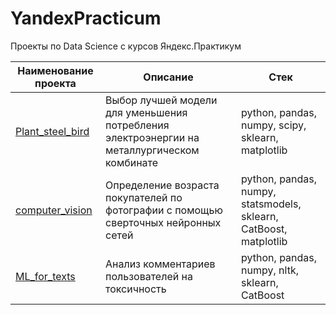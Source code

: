 # YandexPracticum
Проекты по Data Science с курсов Яндекс.Практикум

| Наименование проекта                | Описание                                                     | Стек                                                         |
| ------------------------------------------------------------ | ------------------------------------------------------------ | ------------------------------------------------------------ |
| [Plant_steel_bird](https://github.com/SergeyYasinetskiy/YandexPracticum/tree/main/Plant_steel_bird) | Выбор лучшей модели для уменьшения потребления электроэнергии на металлургическом комбинате | python, pandas, numpy, scipy, sklearn, matplotlib       |
| [computer_vision](https://github.com/SergeyYasinetskiy/YandexPracticum/tree/main/computer_vision) | Определение возраста покупателей по фотографии с помощью сверточных нейронных сетей | python, pandas, numpy, statsmodels, sklearn, CatBoost, matplotlib |
| [ML_for_texts](https://github.com/SergeyYasinetskiy/YandexPracticum/tree/main/ML_for_texts) | Анализ комментариев пользователей на токсичность | python, pandas, numpy, nltk, sklearn, CatBoost |
